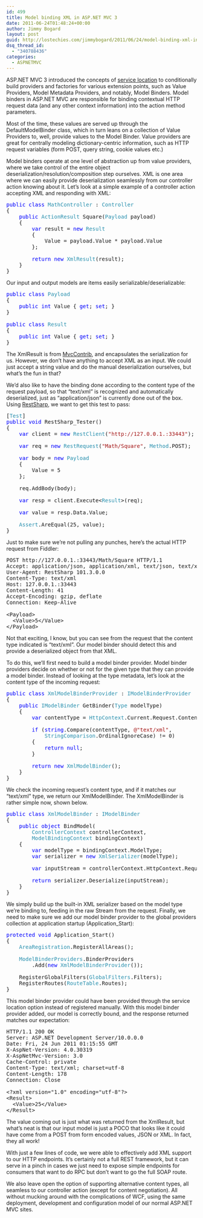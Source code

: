 ```yaml
---
id: 499
title: Model binding XML in ASP.NET MVC 3
date: 2011-06-24T01:48:24+00:00
author: Jimmy Bogard
layout: post
guid: http://lostechies.com/jimmybogard/2011/06/24/model-binding-xml-in-asp-net-mvc-3/
dsq_thread_id:
  - "340788436"
categories:
  - ASPNETMVC
---
```

ASP.NET MVC 3 introduced the concepts of [service location](http://bradwilson.typepad.com/blog/2010/07/service-location-pt1-introduction.html) to conditionally build providers and factories for various extension points, such as Value Providers, Model Metadata Providers, and notably, Model Binders. Model binders in ASP.NET MVC are responsible for binding contextual HTTP request data (and any other context information) into the action method parameters.

Most of the time, these values are served up through the DefaultModelBinder class, which in turn leans on a collection of Value Providers to, well, provide values to the Model Binder. Value providers are great for centrally modeling dictionary-centric information, such as HTTP request variables (form POST, query string, cookie values etc.)

Model binders operate at one level of abstraction up from value providers, where we take control of the entire object deserialization/resolution/composition step ourselves. XML is one area where we can easily provide deserialization seamlessly from our controller action knowing about it. Let’s look at a simple example of a controller action accepting XML and responding with XML:

<pre class="code"><span style="color: blue">public class </span><span style="color: #2b91af">MathController </span>: <span style="color: #2b91af">Controller
</span>{
    <span style="color: blue">public </span><span style="color: #2b91af">ActionResult </span>Square(<span style="color: #2b91af">Payload </span>payload)
    {
        <span style="color: blue">var </span>result = <span style="color: blue">new </span><span style="color: #2b91af">Result
        </span>{
            Value = payload.Value * payload.Value
        };

        <span style="color: blue">return new </span><span style="color: #2b91af">XmlResult</span>(result);
    }
}
</pre>

Our input and output models are items easily serializable/deserializable:

<pre class="code"><span style="color: blue">public class </span><span style="color: #2b91af">Payload
</span>{
    <span style="color: blue">public int </span>Value { <span style="color: blue">get</span>; <span style="color: blue">set</span>; }
}

<span style="color: blue">public class </span><span style="color: #2b91af">Result
</span>{
    <span style="color: blue">public int </span>Value { <span style="color: blue">get</span>; <span style="color: blue">set</span>; }
}
</pre>

The XmlResult is from [MvcContrib](http://mvccontrib.codeplex.com/), and encapsulates the serialization for us. However, we don’t have anything to accept XML as an input. We could just accept a string value and do the manual deserialization ourselves, but what’s the fun in that?

We’d also like to have the binding done according to the content type of the request payload, so that “text/xml” is recognized and automatically deserialized, just as “application/json” is currently done out of the box. Using [RestSharp](http://restsharp.org/), we want to get this test to pass:

<pre class="code">[<span style="color: #2b91af">Test</span>]
<span style="color: blue">public void </span>RestSharp_Tester()
{
    <span style="color: blue">var </span>client = <span style="color: blue">new </span><span style="color: #2b91af">RestClient</span>(<span style="color: #a31515">"http://127.0.0.1.:33443"</span>);

    <span style="color: blue">var </span>req = <span style="color: blue">new </span><span style="color: #2b91af">RestRequest</span>(<span style="color: #a31515">"Math/Square"</span>, <span style="color: #2b91af">Method</span>.POST);
    
    <span style="color: blue">var </span>body = <span style="color: blue">new </span><span style="color: #2b91af">Payload
    </span>{
        Value = 5
    };

    req.AddBody(body);

    <span style="color: blue">var </span>resp = client.Execute&lt;<span style="color: #2b91af">Result</span>&gt;(req);

    <span style="color: blue">var </span>value = resp.Data.Value;

    <span style="color: #2b91af">Assert</span>.AreEqual(25, value);
}
</pre>

Just to make sure we’re not pulling any punches, here’s the actual HTTP request from Fiddler:

<pre class="code">POST http://127.0.0.1.:33443/Math/Square HTTP/1.1
Accept: application/json, application/xml, text/json, text/x-json, text/javascript, text/xml
User-Agent: RestSharp 101.3.0.0
Content-Type: text/xml
Host: 127.0.0.1.:33443
Content-Length: 41
Accept-Encoding: gzip, deflate
Connection: Keep-Alive

&lt;Payload&gt;
  &lt;Value&gt;5&lt;/Value&gt;
&lt;/Payload&gt;
</pre>

Not that exciting, I know, but you can see from the request that the content type indicated is “text/xml”. Our model binder should detect this and provide a deserialized object from that XML.

To do this, we’ll first need to build a model binder provider. Model binder providers decide on whether or not for the given type that they can provide a model binder. Instead of looking at the type metadata, let’s look at the content type of the incoming request:

<pre class="code"><span style="color: blue">public class </span><span style="color: #2b91af">XmlModelBinderProvider </span>: <span style="color: #2b91af">IModelBinderProvider
</span>{
    <span style="color: blue">public </span><span style="color: #2b91af">IModelBinder </span>GetBinder(<span style="color: #2b91af">Type </span>modelType)
    {
        <span style="color: blue">var </span>contentType = <span style="color: #2b91af">HttpContext</span>.Current.Request.ContentType;

        <span style="color: blue">if </span>(<span style="color: blue">string</span>.Compare(contentType, <span style="color: #a31515">@"text/xml"</span>, 
            <span style="color: #2b91af">StringComparison</span>.OrdinalIgnoreCase) != 0)
        {
            <span style="color: blue">return null</span>;
        }

        <span style="color: blue">return new </span><span style="color: #2b91af">XmlModelBinder</span>();
    }
}
</pre>

We check the incoming request’s content type, and if it matches our “text/xml” type, we return our XmlModelBinder. The XmlModelBinder is rather simple now, shown below.

<pre class="code"><span style="color: blue">public class </span><span style="color: #2b91af">XmlModelBinder </span>: <span style="color: #2b91af">IModelBinder
</span>{
    <span style="color: blue">public object </span>BindModel(
        <span style="color: #2b91af">ControllerContext </span>controllerContext,
        <span style="color: #2b91af">ModelBindingContext </span>bindingContext)
    {
        <span style="color: blue">var </span>modelType = bindingContext.ModelType;
        <span style="color: blue">var </span>serializer = <span style="color: blue">new </span><span style="color: #2b91af">XmlSerializer</span>(modelType);

        <span style="color: blue">var </span>inputStream = controllerContext.HttpContext.Request.InputStream;

        <span style="color: blue">return </span>serializer.Deserialize(inputStream);
    }
}
</pre>

We simply build up the built-in XML serializer based on the model type we’re binding to, feeding in the raw Stream from the request. Finally, we need to make sure we add our model binder provider to the global providers collection at application startup (Application_Start):

<pre class="code"><span style="color: blue">protected void </span>Application_Start()
{
    <span style="color: #2b91af">AreaRegistration</span>.RegisterAllAreas();

    <span style="color: #2b91af">ModelBinderProviders</span>.BinderProviders
        .Add(<span style="color: blue">new </span><span style="color: #2b91af">XmlModelBinderProvider</span>());

    RegisterGlobalFilters(<span style="color: #2b91af">GlobalFilters</span>.Filters);
    RegisterRoutes(<span style="color: #2b91af">RouteTable</span>.Routes);
}
</pre>

This model binder provider could have been provided through the service location option instead of registered manually. With this model binder provider added, our model is correctly bound, and the response returned matches our expectation:

<pre class="code">HTTP/1.1 200 OK
Server: ASP.NET Development Server/10.0.0.0
Date: Fri, 24 Jun 2011 01:15:55 GMT
X-AspNet-Version: 4.0.30319
X-AspNetMvc-Version: 3.0
Cache-Control: private
Content-Type: text/xml; charset=utf-8
Content-Length: 178
Connection: Close

&lt;?xml version="1.0" encoding="utf-8"?&gt;
&lt;Result&gt;
  &lt;Value&gt;25&lt;/Value&gt;
&lt;/Result&gt;
</pre>

The value coming out is just what was returned from the XmlResult, but what’s neat is that our input model is just a POCO that looks like it could have come from a POST from form encoded values, JSON or XML. In fact, they all work!

With just a few lines of code, we were able to effectively add XML support to our HTTP endpoints. It’s certainly not a full REST framework, but it can serve in a pinch in cases we just need to expose simple endpoints for consumers that want to do RPC but don’t want to go the full SOAP route.

We also leave open the option of supporting alternative content types, all seamless to our controller action (except for content negotiation). All without mucking around with the complications of WCF, using the same deployment, development and configuration model of our normal ASP.NET MVC sites.